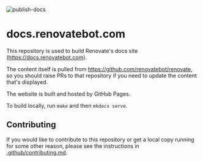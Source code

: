 ![publish-docs](https://github.com/renovatebot/renovatebot.github.io/workflows/publish-docs/badge.svg?branch=build)

# docs.renovatebot.com

This repository is used to build Renovate's docs site (https://docs.renovatebot.com).

The content itself is pulled from https://github.com/renovatebot/renovate, so you should raise PRs to that repository if you need to update the content that's displayed.

The website is built and hosted by GitHub Pages.

To build locally, run `make` and then `mkdocs serve`.

## Contributing

If you would like to contribute to this repository or get a local copy running for some other reason, please see the instructions in [.github/contributing.md](.github/contributing.md).
